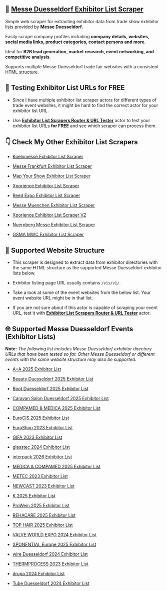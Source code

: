 ## 🤖 [Messe Duesseldorf Exhibitor List Scraper](https://apify.com/skython/messe-duesseldorf-exhibitor-list-scraper)

Simple web scraper for extracting exhibitor data from trade show exhibitor lists provided by **Messe Duesseldorf**. 

Easily scrape company profiles including **company details, websites, social media links, product categories, contact persons and more**. 

Ideal for **B2B lead generation, market research, event networking, and competitive analysis**. 

Supports multiple Messe Duesseldorf trade fair websites with a consistent HTML structure.


## 🔎 Testing Exhibitor List URLs for FREE

- Since I have multiple exhibitor list scraper actors for different types of trade event websites, it might be hard to find the correct actor for your exhibitor list URL.

- Use [**Exhibitor List Scrapers Router & URL Tester**](https://console.apify.com/actors/PQ2HmPYNoLLjOR3Ew/input) actor to test your exhibitor list URLs **for FREE** and see which scraper can process them.


## 👇 Check My Other Exhibitor List Scrapers

- [Koelnmesse Exhibitor List Scraper](https://apify.com/skython/koelnmesse-exhibitor-list-scraper)

- [Messe Frankfurt Exhibitor List Scraper](https://apify.com/skython/messe-frankfurt-exhibitor-list-scraper)

- [Map Your Show Exhibitor List Scraper](https://apify.com/skython/map-your-show-exhibitor-list-scraper)

- [Xporience Exhibitor List Scraper](https://apify.com/skython/xporience-exhibitor-list-scraper)

- [Reed Expo Exhibitor List Scraper](https://apify.com/skython/reed-expo-exhibitor-list-scraper)

- [Messe Muenchen Exhibitor List Scraper](https://apify.com/skython/messe-muenchen-exhibitor-list-scraper)

- [Xporience Exhibitor List Scraper V2](https://apify.com/skython/xporience-exhibitor-list-scraper-2)

- [Nuernberg Messe Exhibitor List Scraper](https://apify.com/skython/nuernberg-messe-exhibitor-list-scraper)

- [GSMA MWC Exhibitor List Scraper](https://apify.com/skython/gsma-mwc-exhibitor-list-scraper)


## 🎯 Supported Website Structure

- This scraper is designed to extract data from exhibitor directories with the same HTML structure as the supported Messe Duesseldorf exhibitor lists below.

- Exhibitor listing page URL usually contains `/vis/v1/`.

- Take a look at some of the event websites from the below list. Your event website URL might be in that list.

- If you are not sure about if this actor is capable of scraping your event URL, test it with [**Exhibitor List Scrapers Router & URL Tester**](https://console.apify.com/actors/PQ2HmPYNoLLjOR3Ew/input) actor.


## 🌐 Supported Messe Duesseldorf Events (Exhibitor Lists)

**Note:** *The following list includes Messe Duesseldorf exhibitor directory URLs that have been tested so far. Other Messe Duesseldorf or different events with the same website structure may also be supported.*

- [A+A 2025 Exhibitor List](https://www.aplusa-online.com/vis/v1/en/search?ticket=g_u_e_s_t&_query=&f_type=profile)

- [Beauty Duesseldorf 2025 Exhibitor List](https://www.beauty-duesseldorf.com/vis/v1/en/search?ticket=g_u_e_s_t&_query=&f_type=profile)

- [Boot Duesseldorf 2025 Exhibitor List](https://www.boot.com/vis/v1/en/search?ticket=g_u_e_s_t&_query=&f_type=profile)

- [Caravan Salon Duesseldorf 2025 Exhibitor List](https://www.caravan-salon.com/vis/v1/en/search?ticket=g_u_e_s_t&_query=&f_type=profile)

- [COMPAMED & MEDICA 2025 Exhibitor List](https://www.compamed-tradefair.com/vis/v1/en/search?ticket=g_u_e_s_t&_query=&f_type=profile)

- [EuroCIS 2025 Exhibitor List](https://www.eurocis-tradefair.com/vis/v1/en/search?ticket=g_u_e_s_t&_query=&f_type=profile)

- [EuroShop 2023 Exhibitor List](https://www.euroshop-tradefair.com/vis/v1/en/search?ticket=g_u_e_s_t&_query=&f_type=profile)

- [GIFA 2023 Exhibitor List](https://www.gifa.com/vis/v1/en/search?ticket=g_u_e_s_t&_query=&f_type=profile)

- [glasstec 2024 Exhibitor List](https://www.glasstec-online.com/vis/v1/en/search?ticket=g_u_e_s_t&_query=&f_type=profile)

- [interpack 2026 Exhibitor List](https://www.interpack.com/vis/v1/en/search?ticket=g_u_e_s_t&_query=&f_type=profile)

- [MEDICA & COMPAMED 2025 Exhibitor List](https://www.medica-tradefair.com/vis/v1/en/search?ticket=g_u_e_s_t&_query=&f_type=profile)

- [METEC 2023 Exhibitor List](https://www.metec-tradefair.com/vis/v1/en/search?ticket=g_u_e_s_t&_query=&f_type=profile)

- [NEWCAST 2023 Exhibitor List](https://www.newcast.com/vis/v1/en/search?ticket=g_u_e_s_t&_query=&f_type=profile)

- [K 2025 Exhibitor List](https://www.k-online.com/vis/v1/en/search?ticket=g_u_e_s_t&_query=&f_type=profile)

- [ProWein 2025 Exhibitor List](https://www.prowein.com/vis/v1/en/search?ticket=g_u_e_s_t&_query=&f_type=profile)

- [REHACARE 2025 Exhibitor List](https://www.rehacare.com/vis/v1/en/search?ticket=g_u_e_s_t&_query=&f_type=profile)

- [TOP HAIR 2025 Exhibitor List](https://www.top-hair-international.com/vis/v1/en/search?ticket=g_u_e_s_t&_query=&f_type=profile)

- [VALVE WORLD EXPO 2024 Exhibitor List](https://www.valveworldexpo.com/vis/v1/en/search?ticket=g_u_e_s_t&_query=&f_type=profile)

- [XPONENTIAL Europe 2025 Exhibitor List](https://www.xponential-europe.com/vis/v1/en/search?ticket=g_u_e_s_t&_query=&f_type=profile)

- [wire Duesseldorf 2024 Exhibitor List](https://www.wire-tradefair.com/vis/v1/en/search?ticket=g_u_e_s_t&_query=&f_type=profile)

- [THERMPROCESS 2023 Exhibitor List](https://www.thermprocess-online.com/vis/v1/en/search?ticket=g_u_e_s_t&_query=&f_type=profile)

- [drupa 2024 Exhibitor List](https://www.drupa.com/vis/v1/en/search?ticket=g_u_e_s_t&_query=&f_type=profile)

- [Tube Duesseldorf 2024 Exhibitor List](https://www.tube-tradefair.com/vis/v1/en/search?ticket=g_u_e_s_t&_query=&f_type=profile)